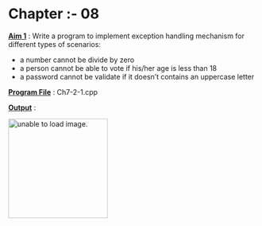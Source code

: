 # Chapter :- 08

<u>**Aim 1**</u> :  Write a program to implement exception handling mechanism for different types of scenarios:

- a number cannot be divide by zero
- a person cannot be able to vote if his/her age is less
than 18
- a password cannot be validate if it doesn’t contains
an uppercase letter
                    
<u>**Program File**</u> : Ch7-2-1.cpp

<u>**Output**</u> :

<img src="https://github.com/jb-jaydeep/Cpp/blob/main/chapter-8/image/ch-8-1.png" height = "200px" alt = "unable to load image.">
